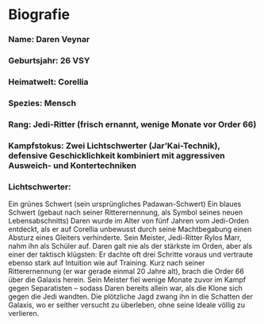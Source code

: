 # Biografie
### Name: Daren Veynar
### Geburtsjahr: 26 VSY
### Heimatwelt: Corellia
### Spezies: Mensch
### Rang: Jedi-Ritter (frisch ernannt, wenige Monate vor Order 66)
### Kampfstokus: Zwei Lichtschwerter (Jar’Kai-Technik), defensive Geschicklichkeit kombiniert mit aggressiven Ausweich- und Kontertechniken
### Lichtschwerter:
Ein grünes Schwert (sein ursprüngliches Padawan-Schwert)
Ein blaues Schwert (gebaut nach seiner Ritterernennung, als Symbol seines neuen Lebensabschnitts)
Daren wurde im Alter von fünf Jahren vom Jedi-Orden entdeckt, als er auf Corellia unbewusst durch seine Machtbegabung einen Absturz eines Gleiters verhinderte. Sein Meister, Jedi-Ritter Rylos Marr, nahm ihn als Schüler auf. Daren galt nie als der stärkste im Orden, aber als einer der taktisch klügsten: Er dachte oft drei Schritte voraus und vertraute ebenso stark auf Intuition wie auf Training.
Kurz nach seiner Ritterernennung (er war gerade einmal 20 Jahre alt), brach die Order 66 über die Galaxis herein. Sein Meister fiel wenige Monate zuvor im Kampf gegen Separatisten – sodass Daren bereits allein war, als die Klone sich gegen die Jedi wandten. Die plötzliche Jagd zwang ihn in die Schatten der Galaxis, wo er seither versucht zu überleben, ohne seine Ideale völlig zu verlieren.
